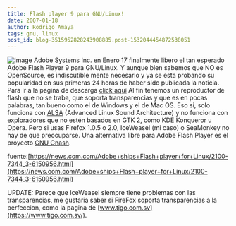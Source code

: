 ```yaml
---
title: Flash player 9 para GNU/Linux!
date: 2007-01-18
author: Rodrigo Amaya
tags: gnu, linux
post_id: blog-3515952828243908885.post-1532044454872538051
---
```


![image](https://bp0.blogger.com/_ayvorITawE4/Ra-isDD_h1I/AAAAAAAAAAw/QOk7MIXapks/s320/adobe+logo+sm.jpg)    Adobe Systems Inc. en Enero 17
finalmente libero el tan esperado Adobe Flash Player 9 para GNU/Linux. Y aunque bien sabemos que NO es OpenSource, es indiscutible mente necesario y ya se esta probando su popularidad en sus primeras 24 horas de haber sido publicada la noticia. Para ir a la pagina de descarga [click aquí](https://www.adobe.com/shockwave/download/download.cgi?P1_Prod_Version=ShockwaveFlash) Al fin tenemos un reproductor de flash que no se traba, que soporta transparencias y que es en pocas palabras, tan bueno como el de Windows y el de Mac OS. Eso si, solo funciona con [ALSA](https://es.wikipedia.org/wiki/Arquitectura_de_Sonido_Avanzada_para_Linux) (Advanced Linux Sound Architecture) y no funciona con exploradores que no estén basados en GTK 2, como KDE Konqueror u Opera. Pero si usas Firefox 1.0.5 o 2.0, IceWeasel (mi caso) o SeaMonkey no hay de que preocuparse. Una alternativa libre para Adobe Flash Player es el proyecto [GNU Gnash](https://www.gnu.org/software/gnash/).

fuente:[https://news.com.com/Adobe+ships+Flash+player+for+Linux/2100-7344_3-6150956.html](https://news.com.com/Adobe+ships+Flash+player+for+Linux/2100-7344_3-6150956.html)

UPDATE: Parece que IceWeasel siempre tiene problemas con las transparencias, me gustaria saber si FireFox soporta transparencias a la perfeccion, como la pagina de [www.tigo.com.sv](https://www.tigo.com.sv/).